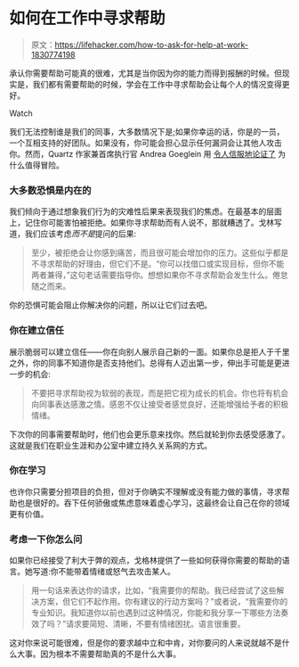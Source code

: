 # 如何在工作中寻求帮助

> 原文：<https://lifehacker.com/how-to-ask-for-help-at-work-1830774198>

承认你需要帮助可能真的很难，尤其是当你因为你的能力而得到报酬的时候。但现实是，我们都有需要帮助的时候，学会在工作中寻求帮助会让每个人的情况变得更好。

Watch

我们无法控制谁是我们的同事，大多数情况下是;如果你幸运的话，你是的一员，一个互相支持的好团队。如果没有，你可能会担心显示任何漏洞会让其他人攻击你。然而，Quartz 作家兼首席执行官 Andrea Goeglein 用 [令人信服地论证了](https://qz.com/work/1479527/how-to-ask-for-help-at-work-without-looking-weak/) 为什么值得冒险。

### 大多数恐惧是内在的

我们倾向于通过想象我们行为的灾难性后果来表现我们的焦虑。在最基本的层面上，记住你可能害怕被拒绝。如果你寻求帮助而有人说不，那就糟透了。戈林写道，我们应该考虑*而不是*提问的后果:

> 至少，被拒绝会让你感到痛苦，而且很可能会增加你的压力。这些似乎都是不寻求帮助的好理由，但它们不是。“你可以找借口或实现目标，但你不能两者兼得，”这句老话需要指导你。想想如果你不寻求帮助会发生什么。倦怠随之而来。

你的恐惧可能会阻止你解决你的问题，所以让它们过去吧。

### 你在建立信任

展示脆弱可以建立信任——你在向别人展示自己新的一面。如果你总是拒人于千里之外，你的同事不知道你是否支持他们。总得有人迈出第一步，伸出手可能是更进一步的机会:

> 不要把寻求帮助视为软弱的表现，而是把它视为成长的机会。你也将有机会向同事表达感激之情。感恩不仅让接受者感觉良好，还能增强给予者的积极情绪。

下次你的同事需要帮助时，他们也会更乐意来找你。然后就轮到你去感受感激了。这就是我们在职业生涯和办公室中建立持久关系网的方式。

### 你在学习

也许你只需要分担项目的负担，但对于你确实不理解或没有能力做的事情，寻求帮助也是很好的。吞下任何骄傲或焦虑意味着虚心学习，这最终会让自己在你的领域更有价值。

### 考虑一下你怎么问

如果你已经接受了利大于弊的观点，戈格林提供了一些如何获得你需要的帮助的语言。她写道:你不能带着情绪或怒气去攻击某人。

> 用一句话来表达你的请求，比如，“我需要你的帮助。我已经尝试了这些解决方案，但它们不起作用。你有建议的行动方案吗？”或者说，“我需要你的专业知识。我知道你以前也遇到过这种情况，你能和我分享一下哪些方法奏效了吗？”请求要简短、清晰，不要有情绪困扰。语言很重要。

这对你来说可能很难，但是你的要求越中立和中肯，对你要问的人来说就越不是什么大事。因为根本不需要帮助真的不是什么大事。